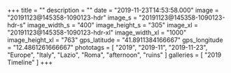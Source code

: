 +++
title = ""
description = ""
date = "2019-11-23T14:53:58.000"
image = "20191123@145358-1090123-hdr"
image_s = "20191123@145358-1090123-hdr-s"
image_width_s = "400"
image_height_s = "305"
image_xl = "20191123@145358-1090123-hdr-xl"
image_width_xl = "1000"
image_height_xl = "763"
gps_latitude = "41.8911384166667"
gps_longitude = "12.4861261666667"
phototags = [ "2019", "2019-11", "2019-11-23", "Europe", "Italy", "Lazio", "Roma", "afternoon", "ruins" ]
galleries = [ "2019 Timeline" ]
+++
